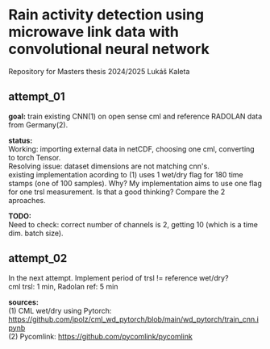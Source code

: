 # Rain activity detection using microwave link data with convolutional neural network

Repository for Masters thesis 2024/2025
Lukáš Kaleta  

## attempt_01
__goal:__ train existing CNN(1) on open sense cml and reference RADOLAN data from Germany(2).  

__status:__  
Working: importing external data in netCDF, choosing one cml, converting to torch Tensor.   
Resolving issue: dataset dimensions are not matching cnn's.  
existing implementation acording to (1) uses 1 wet/dry flag for 180 time stamps (one of 100 samples). Why? My implementation aims to use one flag for one trsl measurement. Is that a good thinking? Compare the 2 aproaches.  


__TODO:__  
Need to check: correct number of channels is 2, getting 10 (which is a time dim. batch size).  

## attempt_02
In the next attempt. Implement period of trsl != reference wet/dry?  
cml trsl: 1 min, Radolan ref: 5 min  


__sources:__  
(1) CML wet/dry using Pytorch: https://github.com/jpolz/cml_wd_pytorch/blob/main/wd_pytorch/train_cnn.ipynb  
(2) Pycomlink: https://github.com/pycomlink/pycomlink  
